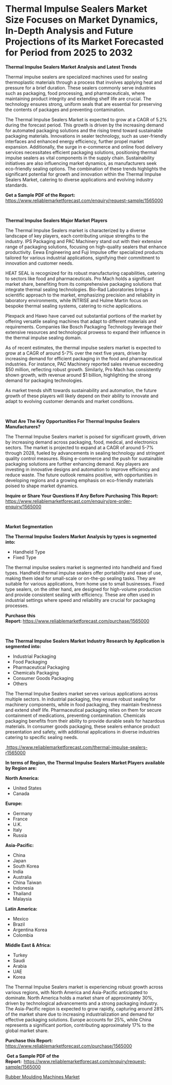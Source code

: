 <p><h1>Thermal Impulse Sealers Market Size Focuses on Market Dynamics, In-Depth Analysis and Future Projections of its Market Forecasted for Period from 2025 to 2032</h1></p><p><strong>Thermal Impulse Sealers Market Analysis and Latest Trends</strong></p>
<p><p>Thermal impulse sealers are specialized machines used for sealing thermoplastic materials through a process that involves applying heat and pressure for a brief duration. These sealers commonly serve industries such as packaging, food processing, and pharmaceuticals, where maintaining product integrity and extending shelf life are crucial. The technology ensures strong, uniform seals that are essential for preserving the contents of packages and preventing contamination.</p><p>The Thermal Impulse Sealers Market is expected to grow at a CAGR of 5.2% during the forecast period. This growth is driven by the increasing demand for automated packaging solutions and the rising trend toward sustainable packaging materials. Innovations in sealer technology, such as user-friendly interfaces and enhanced energy efficiency, further propel market expansion. Additionally, the surge in e-commerce and online food delivery services necessitates efficient packaging solutions, positioning thermal impulse sealers as vital components in the supply chain. Sustainability initiatives are also influencing market dynamics, as manufacturers seek eco-friendly sealing options. The combination of these trends highlights the significant potential for growth and innovation within the Thermal Impulse Sealers Market, catering to diverse applications and evolving industry standards.</p></p>
<p><strong>Get a Sample PDF of the Report:&nbsp;</strong> <a href="https://www.reliablemarketforecast.com/enquiry/request-sample/1565000?utm_campaign=1890&utm_medium=2&utm_source=Github&utm_content=ia&utm_term=22022025&utm_id=thermal-impulse-sealers">https://www.reliablemarketforecast.com/enquiry/request-sample/1565000</a></p>
<p>&nbsp;</p>
<p><strong>Thermal Impulse Sealers Major Market Players</strong></p>
<p><p>The Thermal Impulse Sealers market is characterized by a diverse landscape of key players, each contributing unique strengths to the industry. IPS Packaging and PAC Machinery stand out with their extensive range of packaging solutions, focusing on high-quality sealers that enhance productivity. Eewa Engineering and Fuji Impulse offer specialized products tailored for various industrial applications, signifying their commitment to innovation and customer needs.</p><p>HEAT SEAL is recognized for its robust manufacturing capabilities, catering to sectors like food and pharmaceuticals. Pro Mach holds a significant market share, benefiting from its comprehensive packaging solutions that integrate thermal sealing technologies. Bio-Rad Laboratories brings a scientific approach to the market, emphasizing precision and reliability in laboratory environments, while INTRISE and Hulme Martin focus on bespoke thermal sealing systems, catering to niche applications.</p><p>Plexpack and Hawo have carved out substantial portions of the market by offering versatile sealing machines that adapt to different materials and requirements. Companies like Bosch Packaging Technology leverage their extensive resources and technological prowess to expand their influence in the thermal impulse sealing domain.</p><p>As of recent estimates, the thermal impulse sealers market is expected to grow at a CAGR of around 5-7% over the next five years, driven by increasing demand for efficient packaging in the food and pharmaceutical industries. For instance, PAC Machinery reported sales revenue exceeding $50 million, reflecting robust growth. Similarly, Pro Mach has consistently shown growth, with revenue around $1 billion, highlighting the strong demand for packaging technologies.</p><p>As market trends shift towards sustainability and automation, the future growth of these players will likely depend on their ability to innovate and adapt to evolving customer demands and market conditions.</p></p>
<p>&nbsp;</p>
<p><strong>What Are The Key Opportunities For Thermal Impulse Sealers Manufacturers?</strong></p>
<p><p>The Thermal Impulse Sealers market is poised for significant growth, driven by increasing demand across packaging, food, medical, and electronics sectors. The market is projected to expand at a CAGR of around 5-7% through 2028, fueled by advancements in sealing technology and stringent quality control measures. Rising e-commerce and the push for sustainable packaging solutions are further enhancing demand. Key players are investing in innovative designs and automation to improve efficiency and reduce waste. The future outlook remains positive, with opportunities in developing regions and a growing emphasis on eco-friendly materials poised to shape market dynamics.</p></p>
<p><strong>Inquire or Share Your Questions If Any Before Purchasing This Report:</strong> <a href="https://www.reliablemarketforecast.com/enquiry/pre-order-enquiry/1565000?utm_campaign=1890&utm_medium=2&utm_source=Github&utm_content=ia&utm_term=22022025&utm_id=thermal-impulse-sealers">https://www.reliablemarketforecast.com/enquiry/pre-order-enquiry/1565000</a></p>
<p>&nbsp;</p>
<p><strong>Market Segmentation</strong></p>
<p><strong>The Thermal Impulse Sealers Market Analysis by types is segmented into:</strong></p>
<p><ul><li>Handheld Type</li><li>Fixed Type</li></ul></p>
<p><p>The thermal impulse sealers market is segmented into handheld and fixed types. Handheld thermal impulse sealers offer portability and ease of use, making them ideal for small-scale or on-the-go sealing tasks. They are suitable for various applications, from home use to small businesses. Fixed type sealers, on the other hand, are designed for high-volume production and provide consistent sealing with efficiency. These are often used in industrial settings where speed and reliability are crucial for packaging processes.</p></p>
<p><strong>Purchase this Report:&nbsp;</strong><a href="https://www.reliablemarketforecast.com/purchase/1565000?utm_campaign=1890&utm_medium=2&utm_source=Github&utm_content=ia&utm_term=22022025&utm_id=thermal-impulse-sealers">https://www.reliablemarketforecast.com/purchase/1565000</a></p>
<p>&nbsp;</p>
<p><strong>The Thermal Impulse Sealers Market Industry Research by Application is segmented into:</strong></p>
<p><ul><li>Industrial Packaging</li><li>Food Packaging</li><li>Pharmaceutical Packaging</li><li>Chemicals Packaging</li><li>Consumer Goods Packaging</li><li>Others</li></ul></p>
<p><p>The Thermal Impulse Sealers market serves various applications across multiple sectors. In industrial packaging, they ensure robust sealing for machinery components, while in food packaging, they maintain freshness and extend shelf life. Pharmaceutical packaging relies on them for secure containment of medications, preventing contamination. Chemicals packaging benefits from their ability to provide durable seals for hazardous materials. In consumer goods packaging, these sealers enhance product presentation and safety, with additional applications in diverse industries catering to specific sealing needs.</p></p>
<p><a href="https://www.reliablemarketforecast.com/thermal-impulse-sealers-r1565000?utm_campaign=1890&utm_medium=2&utm_source=Github&utm_content=ia&utm_term=22022025&utm_id=thermal-impulse-sealers">&nbsp;https://www.reliablemarketforecast.com/thermal-impulse-sealers-r1565000</a></p>
<p><strong>In terms of Region, the Thermal Impulse Sealers Market Players available by Region are:</strong></p>
<p>
    <p> <strong> North America: </strong>
        <ul>
            <li>United States</li>
            <li>Canada</li>
        </ul>
        </p> 
    <p> <strong> Europe: </strong>
        <ul>
            <li>Germany</li>
            <li>France</li>
            <li>U.K.</li>
            <li>Italy</li>
            <li>Russia</li>
        </ul>
        </p> 
    <p> <strong> Asia-Pacific: </strong>
        <ul>
            <li>China</li>
            <li>Japan</li>
            <li>South Korea</li>
            <li>India</li>
            <li>Australia</li>
            <li>China Taiwan</li>
            <li>Indonesia</li>
            <li>Thailand</li>
            <li>Malaysia</li>
        </ul>
        </p> 
    <p> <strong> Latin America: </strong>
        <ul>
            <li>Mexico</li>
            <li>Brazil</li>
            <li>Argentina Korea</li>
            <li>Colombia</li>
        </ul>
        </p> 
    <p> <strong> Middle East & Africa: </strong>
        <ul>
            <li>Turkey</li>
            <li>Saudi</li>
            <li>Arabia</li>
            <li>UAE</li>
            <li>Korea</li>
        </ul>
    </p>
    </p>
<p><p>The Thermal Impulse Sealers market is experiencing robust growth across various regions, with North America and Asia-Pacific anticipated to dominate. North America holds a market share of approximately 30%, driven by technological advancements and a strong packaging industry. The Asia-Pacific region is expected to grow rapidly, capturing around 28% of the market share due to increasing industrialization and demand for effective packaging solutions. Europe accounts for 25%, while China represents a significant portion, contributing approximately 17% to the global market share.</p></p>
<p><strong>Purchase this Report: </strong><a href="https://www.reliablemarketforecast.com/purchase/1565000?utm_campaign=1890&utm_medium=2&utm_source=Github&utm_content=ia&utm_term=22022025&utm_id=thermal-impulse-sealers">https://www.reliablemarketforecast.com/purchase/1565000</a></p>
<p>&nbsp;<strong>Get a Sample PDF of the Report:&nbsp;&nbsp;</strong><a href="https://www.reliablemarketforecast.com/enquiry/request-sample/1565000?utm_campaign=1890&utm_medium=2&utm_source=Github&utm_content=ia&utm_term=22022025&utm_id=thermal-impulse-sealers">https://www.reliablemarketforecast.com/enquiry/request-sample/1565000</a></p>
<p><strong></strong></p>
<p><p><a href="https://github.com/lylyparadise/Market-Research-Report-List-6/blob/main/rubber-moulding-machines-market.md?utm_campaign=1890&utm_medium=2&utm_source=Github&utm_content=ia&utm_term=22022025&utm_id=thermal-impulse-sealers">Rubber Moulding Machines Market</a></p></p>
